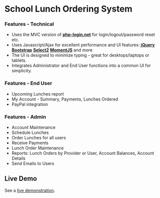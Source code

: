 School Lunch Ordering System
============================

### Features - Technical
* Uses the MVC version of **[php-login.net](http://www.php-login.net)** for login/logout/password reset etc.
* Uses Javascript/Ajax for excellent performance and UI features: **[jQuery]( http://jquery.com/)** **[Bootstrap](http://getbootstrap.com/)** **[Select2](http://ivaynberg.github.io/select2/)** **[MomentJS](http://momentjs.com/)** and more
* The UI is designed to minimize typing - great for desktops/laptops or tablets.
* Integrates Administrator and End User functions into a common UI for simplicity.

### Features - End User
* Upcoming Lunches report
* My Account - Summary, Payments, Lunches Ordered
* PayPal integration

### Features - Admin
* Account Maintenance
* Schedule Lunches
* Order Lunches for all users
* Receive Payments
* Lunch Order Maintenance
* Reports: Lunch Orders by Provider or User, Account Balances, Account Details
* Send Emails to Users

## Live Demo

See a [live demonstration](http://erictotten.info/orderlunches/).
